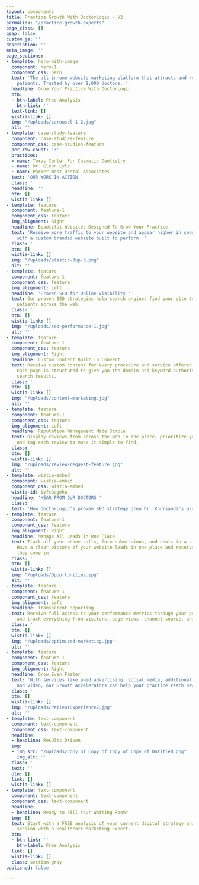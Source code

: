 ```yaml
---
layout: components
title: Practice Growth With DoctorLogic - V2
permalink: "/practice-growth-experts"
page_class: []
gsap: false
custom_js: ''
description: ''
meta_image: ''
page_sections:
- template: hero-with-image
  component: hero-1
  component_css: hero
  text: 'The all-in-one website marketing platform that attracts and retains more
    patients. Trusted by over 1,000 doctors. '
  headline: Grow Your Practice With DoctorLogic
  btn:
  - btn-label: Free Analysis
    btn-link: ''
  text-link: []
  wistia-link: []
  img: "/uploads/carousel-1-2.jpg"
  alt: ''
- template: case-study-feature
  component: case-studies-feature
  component_css: case-studies-feature
  per-row-count: '3'
  practices:
  - name: Texas Center For Cosmetic Dentistry
  - name: Dr. Glenn Lyle
  - name: Parker West Dental Associates
  text: 'OUR WORK IN ACTION '
  class: ''
  headline: ''
  btn: []
  wistia-link: []
- template: feature
  component: feature-1
  component_css: feature
  img_alignment: Right
  headline: Beautiful Websites Designed To Grow Your Practice
  text: 'Receive more traffic to your website and appear higher in search engine results
    with a custom branded website built to perform. '
  class: ''
  btn: []
  wistia-link: []
  img: "/uploads/plastic-3up-3.png"
  alt: ''
- template: feature
  component: feature-1
  component_css: feature
  img_alignment: Left
  headline: 'Proven SEO for Online Visibility '
  text: Our proven SEO strategies help search engines find your site to reach more
    patients across the web.
  class: ''
  btn: []
  wistia-link: []
  img: "/uploads/seo-performance-1.jpg"
  alt: ''
- template: feature
  component: feature-1
  component_css: feature
  img_alignment: Right
  headline: Custom Content Built To Convert
  text: Receive custom content for every procedure and service offered at your practice.
    Each page is structured to give you the domain and keyword authority to dominate
    search results.
  class: ''
  btn: []
  wistia-link: []
  img: "/uploads/content-marketing.jpg"
  alt: ''
- template: feature
  component: feature-1
  component_css: feature
  img_alignment: Left
  headline: Reputation Management Made Simple
  text: Display reviews from across the web in one place, prioritize your favorites,
    and tag each review to make it simple to find.
  class: ''
  btn: []
  wistia-link: []
  img: "/uploads/review-request-feature.jpg"
  alt: ''
- template: wistia-embed
  component: wistia-embed
  component_css: wistia-embed
  wistia-id: iyfc8agmhu
  headline: 'HEAR FROM OUR DOCTORS '
  class: ''
  text: 'How DoctorLogic’s proven SEO strategy grew Dr. Khorsandi’s practice.  '
- template: feature
  component: feature-1
  component_css: feature
  img_alignment: Right
  headline: Manage All Leads in One Place
  text: Track all your phone calls, form submissions, and chats in a single place.
    Have a clear picture of your website leads in one place and receive alerts as
    they come in.
  class: ''
  btn: []
  wistia-link: []
  img: "/uploads/Opportunities.jpg"
  alt: ''
- template: feature
  component: feature-1
  component_css: feature
  img_alignment: Left
  headline: Transparent Reporting
  text: Receive full access to your performance metrics through your practice dashboard
    and track everything from visitors, page views, channel source, and lead generation.
  class: ''
  btn: []
  wistia-link: []
  img: "/uploads/optimized-marketing.jpg"
  alt: ''
- template: feature
  component: feature-1
  component_css: feature
  img_alignment: Right
  headline: Grow Even Faster
  text: 'With services like paid advertising, social media, additional content, chat,
    and video, our Growth Accelerators can help your practice reach new heights. '
  class: ''
  btn: []
  wistia-link: []
  img: "/uploads/PatientExperience2.jpg"
  alt: ''
- template: text-component
  component: text-component
  component_css: text-component
  headline:
  - headline: Results Driven
  img:
  - img_src: "/uploads/Copy of Copy of Copy of Copy of Untitled.png"
    img_alt: ''
  class: ''
  text: ''
  btn: []
  link: []
  wistia-link: []
- template: text-component
  component: text-component
  component_css: text-component
  headline:
  - headline: Ready to Fill Your Waiting Room?
  img: []
  text: Start with a FREE analysis of your current digital strategy and a 15-minute
    session with a Healthcare Marketing Expert.
  btn:
  - btn-link: ''
    btn-label: Free Analysis
  link: []
  wistia-link: []
  class: section-gray
published: false

---
```

